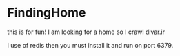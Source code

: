 # FindingHome

this is for fun!
I am looking for a home so I crawl divar.ir 

I use of redis then you must install it and run on port 6379.
